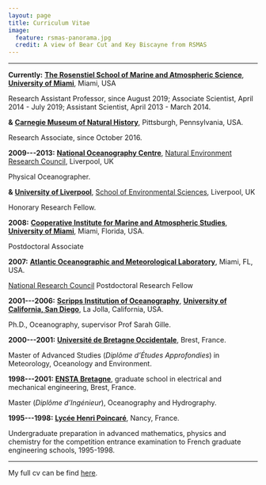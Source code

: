```yaml
---
layout: page
title: Curriculum Vitae
image:
  feature: rsmas-panorama.jpg
  credit: A view of Bear Cut and Key Biscayne from RSMAS
---
```


- - -

**Currently:** [**The Rosenstiel School of Marine and Atmospheric Science**], [**University of Miami**], Miami, USA

Research Assistant Professor, since August 2019; Associate Scientist, April 2014 - July 2019; Assistant Scientist, April 2013 - March 2014.

**&** [**Carnegie Museum of Natural History**](http://www.carnegiemnh.org), Pittsburgh, Pennsylvania, USA.

Research Associate, since October 2016.


**2009---2013:** [**National Oceanography Centre**], [Natural Environment Research Council], Liverpool, UK

Physical Oceanographer.

**&** [**University of Liverpool**], [School of Environmental Sciences], Liverpool, UK

Honorary Research Fellow.

**2008:** [**Cooperative Institute for Marine and Atmospheric Studies**], [**University of Miami**], Miami, Florida, USA.

Postdoctoral Associate

**2007:** [**Atlantic Oceanographic and Meteorological Laboratory**], Miami, FL, USA.

[National Research Council] Postdoctoral Research Fellow

**2001---2006:** [**Scripps Institution of Oceanography**], [**University of California, San Diego**], La Jolla, California, USA.

Ph.D., Oceanography, supervisor Prof Sarah Gille.

**2000---2001:** [**Université de Bretagne Occidentale**], Brest, France.

Master of Advanced Studies (*Diplôme d’Études Approfondies*) in Meteorology, Oceanology and Environment.

**1998---2001:** [**ENSTA Bretagne**], graduate school in electrical and mechanical engineering, Brest, France.

Master (*Diplôme d’Ingénieur*), Oceanography and Hydrography.

**1995---1998:** [**Lycée Henri Poincaré**], Nancy, France.

Undergraduate preparation in advanced mathematics, physics and chemistry for the competition entrance examination to French graduate engineering schools, 1995-1998.

- - -

My full cv can be find [here](latest-cv.pdf).

[**The Rosenstiel School of Marine and Atmospheric Science**]: http://www.rsmas.miami.edu
[**University of Miami**]: http://www.miami.edu
[**National Oceanography Centre**]: http://www.noc.ac.uk/
[Natural Environment Research Council]: www.nerc.ac.uk
[**University of Liverpool**]: http://www.liv.ac.uk/
[School of Environmental Sciences]: http://www.liv.ac.uk/environmental-sciences/
[**Cooperative Institute for Marine and Atmospheric Studies**]: http://cimas.rsmas.miami.edu
[**Atlantic Oceanographic and Meteorological Laboratory**]: http://www.aoml.noaa.gov
[National Research Council]: http://www.nationalacademies.org/nrc/
[**Scripps Institution of Oceanography**]: http://www.sio.ucsd.edu
[**University of California, San Diego**]: http://www.ucsd.edu
[**Université de Bretagne Occidentale**]: http://www.univ-brest.fr/
[**ENSTA Bretagne**]: http://www.ensta-bretagne.fr/
[**Lycée Henri Poincaré**]: http://www3.ac-nancy-metz.fr/lyc-henri-poincare/
